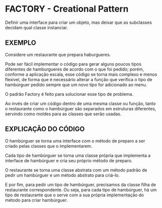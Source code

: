 # FACTORY - Creational Pattern

Definir uma interface para criar um objeto, mas deixar que as subclasses decidam qual classe instanciar.

## EXEMPLO

Considere um restaurante que prepara haburgueres.

Pode ser fácil implementar o código para gerar alguns poucos tipos diferentes de hamburgueres de acordo com o que foi pedido; porém, conforme a aplicação escala, esse código se torna mais complexo e menos flexível, de forma que é necessário alterar a função que verifica o tipo de hambúrguer pedido sempre que um novo tipo for adicionado ao menu.

O padrão Factory é feito para solucionar esse tipo de problema.

Ao invés de criar um código dentro de uma mesma classe ou função, tanto o restaurante como o hambúrguer são separados em estruturas diferentes, servindo como moldes para as classes que serão usadas.

## EXPLICAÇÃO DO CÓDIGO

O hambúrguer se torna uma interface com o método de preparo a ser criado pelas classes que o implementarem.

Cada tipo de hambúrguer se torna uma classe própria que implementa a interface de hambúrguer e cria seu próprio método de preparo.

O restaurante se torna uma classe abstrata com um método padrão de pedir um hambúrguer e um método abstrato para criá-lo.

E por fim, para pedir um tipo de hambúrguer, precisamos da classe filha de restaurante correspondente. Ou seja, para cada tipo de hambúrguer, há um tipo de restaurante que o serve com a sua própria implementação do método para criar hambúrguer.